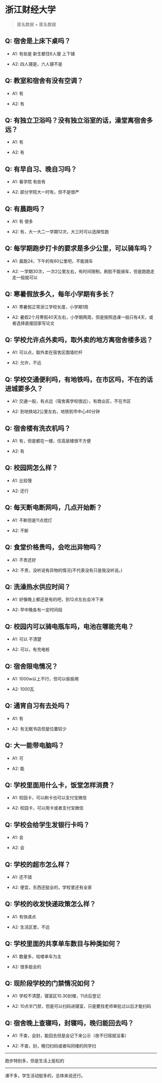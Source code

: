 # 浙江财经大学

> 匿名数据 + 匿名数据

## Q: 宿舍是上床下桌吗？

- A1: 有些是 新生都住6人寝 上下铺

- A2: 四人寝是，六人寝不是

## Q: 教室和宿舍有没有空调？

- A1: 有

- A2: 有

## Q: 有独立卫浴吗？没有独立浴室的话，澡堂离宿舍多远？

- A1: 有

- A2: 有

## Q: 有早自习、晚自习吗？

- A1: 看学院 有些有

- A2: 部分学院大一时有，但不是很严

## Q: 有晨跑吗？

- A1: 有 很多

- A2: 有，大一大二一学期12次，大三时可以选择性跑

## Q: 每学期跑步打卡的要求是多少公里，可以骑车吗？

- A1: 晨跑24，下午的有60公里吧，不能骑车

- A2: 一学期30次，一次2公里左右，有时间限制，刷脸不能骑车，但是跑跑走走一般就可以

## Q: 寒暑假放多久，每年小学期有多长？

- A1: 寒暑假正常浙江学校长度，小学期1周

- A2: 暑假2个月寒假40天左右，小学期两周，但是按照选课一般只有4天，或者选择直接回家写论文

## Q: 学校允许点外卖吗，取外卖的地方离宿舍楼多远？

- A1: 可以点，取外卖在宿舍区围墙栏杆

- A2: 允许，不远

## Q: 学校交通便利吗，有地铁吗，在市区吗，不在的话进城要多久？

- A1: 交通一般，有点远（宿舍离学校很远），有商业区，不在市区

- A2: 到地铁站2公里左右，地铁到市中心40分钟

## Q: 宿舍楼有洗衣机吗？

- A1: 有，但是都在一楼，住高层楼很不方便

- A2: 有

## Q: 校园网怎么样？

- A1: 比较慢

- A2: 还行

## Q: 每天断电断网吗，几点开始断？

- A1: 不断但是11点熄灯

- A2: 不断

## Q: 食堂价格贵吗，会吃出异物吗？

- A1: 不贵还好

- A2: 不贵，没听说有异物的情况(不代表没有只是我没听说。)

## Q: 洗澡热水供应时间？

- A1: 好像晚上都还是有的吧，到12点左右会冷下来

- A2: 早中晚各有一定时间段

## Q: 校园内可以骑电瓶车吗，电池在哪能充电？

- A1: 可以 不清楚

- A2: 可以，有充电桩

## Q: 宿舍限电情况？

- A1: 1000w以上不行，但可以偷偷用

- A2: 1000瓦

## Q: 通宵自习有去处吗？

- A1: 有

- A2: 有无眠书店但是位置较少

## Q: 大一能带电脑吗？

- A1: 可

- A2: 能

## Q: 学校里面用什么卡，饭堂怎样消费？

- A1: 校园卡，可以刷卡也可以支付宝微信

- A2: 校园卡，可以用卡或者支付宝微信

## Q: 学校会给学生发银行卡吗？

- A1: 会

- A2: 会

## Q: 学校的超市怎么样？

- A1: 还不错

- A2: 便宜，东西还挺全的，学校里还有全家

## Q: 学校的收发快递政策怎么样？

- A1: 有快递点

- A2: 生活区里，不远

## Q: 学校里面的共享单车数目与种类如何？

- A1: 数量多，哈喽单车为主

- A2: 很多挺全的

## Q: 现阶段学校的门禁情况如何？

- A1: 学校不清楚，寝室区10.30封楼，11点后登记

- A2: 10点半门禁，但是可以扫码进寝室，只是要找老师审批过以后才能扫码

## Q: 宿舍晚上查寝吗，封寝吗，晚归能回去吗？

- A1: 不查，会封，能回去但是会记下来公示（夜不归宿就没事）

- A2: 不查，封，晚归扫码或者叫同楼的同学扫

***

跑步特别多，但是生活上挺松的

***

课不多，学生活动挺多的，总体来说还行。